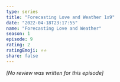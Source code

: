 ```yaml
---
type: series
title: "Forecasting Love and Weather 1x9"
date: "2022-04-18T23:17:55"
name: "Forecasting Love and Weather"
season: 1
episode: 9
rating: 2
ratingEmoji: ⭐️⭐️
share: false
---
```


_[No review was written for this episode]_
